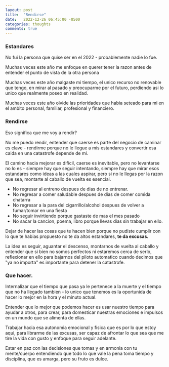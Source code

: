 ```yaml
---
layout: post
title:  "Rendirse"
date:   2022-12-26 06:45:00 -0500
categories: thoughts
comments: true
---
```


### Estandares
No fui la persona que quise ser en el 2022 - probablemente nadie lo fue.

Muchas veces este año me enfoque en querer tener la razon antes de entender el punto de vista de la otra persona

Muchas veces este año malgaste mi tiempo, el unico recurso no renovable que tengo, en mirar al pasado y preocuparme por el futuro, perdiendo asi lo unico que realmente poseo en realidad.

Muchas veces este año olvide las prioridades que habia seteado para mi en el ambito personal, familiar, profesional y financiero.
### Rendirse
Eso significa que me voy a rendir?

No me puedo rendir, entender que caerse es parte del negocio de caminar es clave - rendirme porque no le llegue a mis estandares y  convertir esa caida en una catastrofe depende de mi.

El camino hacia mejorar es dificil, caerse es inevitable, pero no levantarse no lo es - siempre hay que seguir intentando, siempre hay que mirar esos estandares como ideas a las cuales aspirar, pero si no le llegas por la razon que sea, montarte al caballo de vuelta es esencial.

- No regresar al entreno despues de dias de no entrenar.
- No regresar a comer saludable despues de dias de comer comida chatarra
- No regresar a la para del cigarrillo/alcohol despues de volver a fumar/tomar en una fiesta
- No seguir invirtiendo porque gastaste de mas el mes pasado
- No sacar la cancion, poema, libro porque llevas dias sin trabajar en ello.

Dejar de hacer las cosas que te hacen bien porque no pudiste cumplir con lo que te habias propuesto no te da altos estandares, **te da excusas.**

La idea es seguir, aguantar el descenso, montarnos de vuelta al caballo y entender que si bien no somos perfectos ni estaremos cerca de serlo, reflexionar en ello para bajarnos del piloto automatico cuando decimos que "ya no importa" es importante para detener la catastrofe.
### Que hacer.
Internalizar que el tiempo que pasa ya le pertenece a la muerte y el tiempo que no ha llegado tambien - lo unico que tenemos es la oportunida de hacer lo mejor en la hora y el minuto actual.

Entender que lo mejor que podemos hacer es usar nuestro tiempo para ayudar a otros, para crear, para domesticar nuestras emociones e impulsos en un mundo que se alimenta de ellas.

Trabajar hacia esa autonomia emocional y fisica que es por lo que estoy aqui, para librarme de las excusas, ser capaz de afrontar lo que sea que me tire la vida con gusto y enfoque para seguir adelante.

Estar en paz con las decisiones que tomas y en armonia con tu mente/cuerpo entendiendo que todo lo que vale la pena toma tiempo y disciplina, que es amarga, pero su fruto es dulce.

